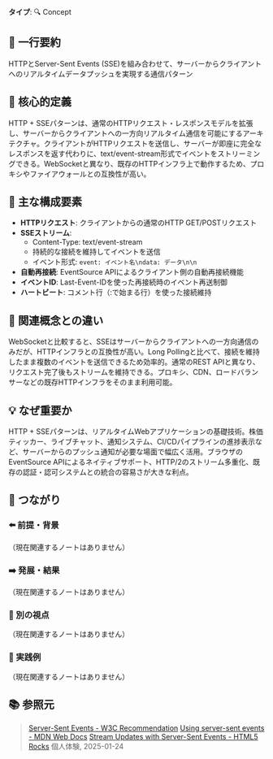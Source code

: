 **タイプ**: 🔍 Concept

## 📝 一行要約
HTTPとServer-Sent Events (SSE)を組み合わせて、サーバーからクライアントへのリアルタイムデータプッシュを実現する通信パターン

## 🎯 核心的定義
HTTP + SSEパターンは、通常のHTTPリクエスト・レスポンスモデルを拡張し、サーバーからクライアントへの一方向リアルタイム通信を可能にするアーキテクチャ。クライアントがHTTPリクエストを送信し、サーバーが即座に完全なレスポンスを返す代わりに、text/event-stream形式でイベントをストリーミングできる。WebSocketと異なり、既存のHTTPインフラ上で動作するため、プロキシやファイアウォールとの互換性が高い。

## 🌟 主な構成要素
- **HTTPリクエスト**: クライアントからの通常のHTTP GET/POSTリクエスト
- **SSEストリーム**: 
  - Content-Type: text/event-stream
  - 持続的な接続を維持してイベントを送信
  - イベント形式: `event: イベント名\ndata: データ\n\n`
- **自動再接続**: EventSource APIによるクライアント側の自動再接続機能
- **イベントID**: Last-Event-IDを使った再接続時のイベント再送制御
- **ハートビート**: コメント行（:で始まる行）を使った接続維持

## 🔄 関連概念との違い
WebSocketと比較すると、SSEはサーバーからクライアントへの一方向通信のみだが、HTTPインフラとの互換性が高い。Long Pollingと比べて、接続を維持したまま複数のイベントを送信できるため効率的。通常のREST APIと異なり、リクエスト完了後もストリームを維持できる。プロキシ、CDN、ロードバランサーなどの既存HTTPインフラをそのまま利用可能。

## 💡 なぜ重要か
HTTP + SSEパターンは、リアルタイムWebアプリケーションの基礎技術。株価ティッカー、ライブチャット、通知システム、CI/CDパイプラインの進捗表示など、サーバーからのプッシュ通知が必要な場面で幅広く活用。ブラウザのEventSource APIによるネイティブサポート、HTTP/2のストリーム多重化、既存の認証・認可システムとの統合の容易さが大きな利点。

## 🔗 つながり
### ⬅️ 前提・背景
（現在関連するノートはありません）

### ➡️ 発展・結果
（現在関連するノートはありません）

### 🔀 別の視点
（現在関連するノートはありません）

### 🎯 実践例
（現在関連するノートはありません）

## 📚 参照元
> [Server-Sent Events - W3C Recommendation](https://www.w3.org/TR/eventsource/)
> [Using server-sent events - MDN Web Docs](https://developer.mozilla.org/en-US/docs/Web/API/Server-sent_events/Using_server-sent_events)
> [Stream Updates with Server-Sent Events - HTML5 Rocks](https://www.html5rocks.com/en/tutorials/eventsource/basics/)
> 個人体験, 2025-01-24